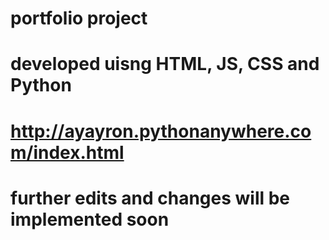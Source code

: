 # portfolio project
# developed uisng HTML, JS, CSS and Python
# http://ayayron.pythonanywhere.com/index.html
# further edits and changes will be implemented soon
